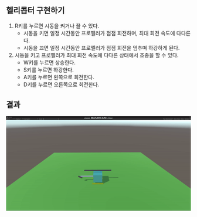 ## 헬리콥터 구현하기
1. R키를 누르면 시동을 켜거나 끌 수 있다.
    - 시동을 키면 일정 시간동안 프로펠러가 점점 회전하며, 최대 회전 속도에 다다른다.
    - 시동을 끄면 일정 시간동안 프로펠러가 점점 회전을 멈추며 하강하게 된다.
2. 시동을 키고 프로펠러가 최대 회전 속도에 다다른 상태에서 조종을 할 수 있다.
    - W키를 누르면 상승한다.
    - S키를 누르면 하강한다.
    - A키를 누르면 왼쪽으로 회전한다.
    - D키를 누르면 오른쪽으로 회전한다.

## 결과
![](Helicopter.gif)